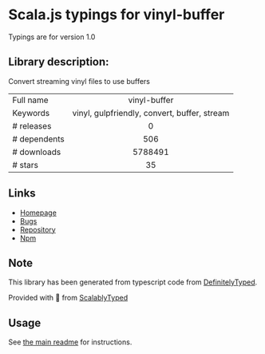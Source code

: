 
# Scala.js typings for vinyl-buffer

Typings are for version 1.0

## Library description:
Convert streaming vinyl files to use buffers

|                    |                 |
| ------------------ | :-------------: |
| Full name          | vinyl-buffer |
| Keywords           | vinyl, gulpfriendly, convert, buffer, stream |
| # releases         | 0 |
| # dependents       | 506 |
| # downloads        | 5788491 |
| # stars            | 35 |

## Links
- [Homepage](https://github.com/hughsk/vinyl-buffer)
- [Bugs](https://github.com/hughsk/vinyl-buffer/issues)
- [Repository](https://github.com/hughsk/vinyl-buffer)
- [Npm](https://www.npmjs.com/package/vinyl-buffer)
    


## Note
This library has been generated from typescript code from [DefinitelyTyped](https://definitelytyped.org).

Provided with :purple_heart: from [ScalablyTyped](https://github.com/oyvindberg/ScalablyTyped)

## Usage
See [the main readme](../../readme.md) for instructions.


